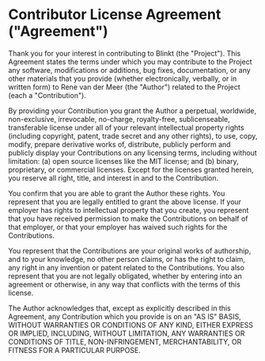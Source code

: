 # Contributor License Agreement ("Agreement")

Thank you for your interest in contributing to Blinkt (the "Project"). This Agreement states the terms under which you may contribute to the Project any software, modifications or additions, bug fixes, documentation, or any other materials that you provide (whether electronically, verbally, or in written form) to Rene van der Meer (the "Author") related to the Project (each a "Contribution").

By providing your Contribution you grant the Author a perpetual, worldwide, non-exclusive, irrevocable, no-charge, royalty-free, sublicenseable, transferable license under all of your relevant intellectual property rights (including copyright, patent, trade secret and any other rights), to use, copy, modify, prepare derivative works of, distribute, publicly perform and publicly display your Contributions on any licensing terms, including without limitation: (a) open source licenses like the MIT license; and (b) binary, proprietary, or commercial licenses. Except for the licenses granted herein, you reserve all right, title, and interest in and to the Contribution.

You confirm that you are able to grant the Author these rights. You represent that you are legally entitled to grant the above license. If your employer has rights to intellectual property that you create, you represent that you have received permission to make the Contributions on behalf of that employer, or that your employer has waived such rights for the Contributions.

You represent that the Contributions are your original works of authorship, and to your knowledge, no other person claims, or has the right to claim, any right in any invention or patent related to the Contributions. You also represent that you are not legally obligated, whether by entering into an agreement or otherwise, in any way that conflicts with the terms of this license.

The Author acknowledges that, except as explicitly described in this Agreement, any Contribution which you provide is on an "AS IS" BASIS, WITHOUT WARRANTIES OR CONDITIONS OF ANY KIND, EITHER EXPRESS OR IMPLIED, INCLUDING, WITHOUT LIMITATION, ANY WARRANTIES OR CONDITIONS OF TITLE, NON-INFRINGEMENT, MERCHANTABILITY, OR FITNESS FOR A PARTICULAR PURPOSE.